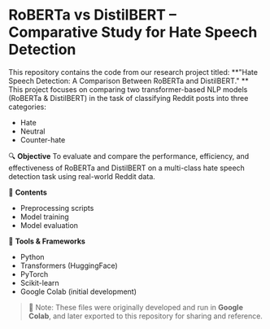 # RoBERTa vs DistilBERT – Comparative Study for Hate Speech Detection
This repository contains the code from our research project titled:
**"Hate Speech Detection: A Comparison Between RoBERTa and DistilBERT."
**
This project focuses on comparing two transformer-based NLP models (RoBERTa & DistilBERT) in the task of classifying Reddit posts into three categories:
- Hate
- Neutral
- Counter-hate

🔍 **Objective**
To evaluate and compare the performance, efficiency, and effectiveness of RoBERTa and DistilBERT on a multi-class hate speech detection task using real-world Reddit data.

📁 **Contents**
- Preprocessing scripts
- Model training
- Model evaluation

🚀 **Tools & Frameworks**
- Python
- Transformers (HuggingFace)
- PyTorch
- Scikit-learn
- Google Colab (initial development)


> 📌 Note: These files were originally developed and run in **Google Colab**, and later exported to this repository for sharing and reference.

